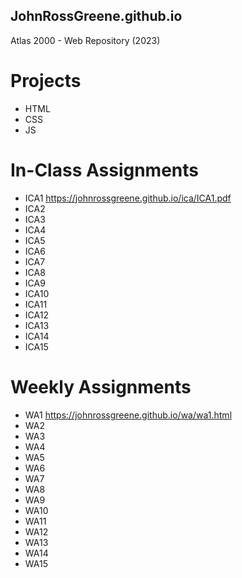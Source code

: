 ## JohnRossGreene.github.io
Atlas 2000 - Web Repository (2023)

# Projects
* HTML
* CSS
* JS

# In-Class Assignments
* ICA1
https://johnrossgreene.github.io/ica/ICA1.pdf
* ICA2
* ICA3
* ICA4
* ICA5
* ICA6
* ICA7
* ICA8
* ICA9
* ICA10
* ICA11
* ICA12
* ICA13
* ICA14
* ICA15
# Weekly Assignments
* WA1
https://johnrossgreene.github.io/wa/wa1.html
* WA2
* WA3
* WA4
* WA5
* WA6
* WA7
* WA8
* WA9
* WA10
* WA11
* WA12
* WA13
* WA14
* WA15